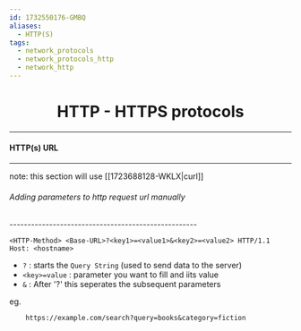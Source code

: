 ```yaml
---
id: 1732550176-GMBQ
aliases:
  - HTTP(S)
tags:
  - network_protocols
  - network_protocols_http
  - network_http
---
```


<center>
<h1>HTTP - HTTPS protocols</h1>
</center>


--- 
#### HTTP(s) URL
---
note: this section will use [[1723688128-WKLX|curl]]


###### Adding parameters to http request url manually
\----------------------------------------------------
```text
<HTTP-Method> <Base-URL>?<key1>=<value1>&<key2>=<value2> HTTP/1.1 Host: <hostname>
```
- `?` : starts the `Query String` (used to send data to the server)
- `<key>=value` : parameter you want to fill and iits value
- `&` : After '?' this seperates the subsequent parameters

eg.
```http
    https://example.com/search?query=books&category=fiction
```
